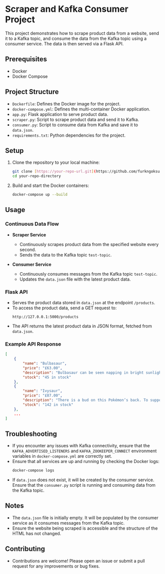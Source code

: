 # Scraper and Kafka Consumer Project

This project demonstrates how to scrape product data from a website, send it to a Kafka topic, and consume the data from the Kafka topic using a consumer service. The data is then served via a Flask API.

## Prerequisites

- Docker
- Docker Compose

## Project Structure

- `Dockerfile`: Defines the Docker image for the project.
- `docker-compose.yml`: Defines the multi-container Docker application.
- `app.py`: Flask application to serve product data.
- `scraper.py`: Script to scrape product data and send it to Kafka.
- `consumer.py`: Script to consume data from Kafka and save it to `data.json`.
- `requirements.txt`: Python dependencies for the project.

## Setup

1. Clone the repository to your local machine:
    ```sh
    git clone [https://your-repo-url.git](https://github.com/furkngoksu/DBrain_Task.git)
    cd your-repo-directory
    ```

2. Build and start the Docker containers:
    ```sh
    docker-compose up --build
    ```

## Usage

### Continuous Data Flow

- **Scraper Service**
  - Continuously scrapes product data from the specified website every second.
  - Sends the data to the Kafka topic `test-topic`.

- **Consumer Service**
  - Continuously consumes messages from the Kafka topic `test-topic`.
  - Updates the `data.json` file with the latest product data.

### Flask API

- Serves the product data stored in `data.json` at the endpoint `/products`.
- To access the product data, send a GET request to:
    ```
    http://127.0.0.1:5000/products
    ```
- The API returns the latest product data in JSON format, fetched from `data.json`.

### Example API Response

```json
[
    {
        "name": "Bulbasaur",
        "price": "£63.00",
        "description": "Bulbasaur can be seen napping in bright sunlight. There is a seed on its back. By soaking up the sun’s rays, the seed grows progressively larger.",
        "stock": "45 in stock"
    },
    {
        "name": "Ivysaur",
        "price": "£87.00",
        "description": "There is a bud on this Pokémon’s back. To support its weight, Ivysaur’s legs and trunk grow thick and strong. If it starts spending more time lying in the sunlight, it’s a sign that the bud will bloom into a large flower soon.",
        "stock": "142 in stock"
    },
    ...
]
```

## Troubleshooting

- If you encounter any issues with Kafka connectivity, ensure that the `KAFKA_ADVERTISED_LISTENERS` and `KAFKA_ZOOKEEPER_CONNECT` environment variables in `docker-compose.yml` are correctly set.
- Ensure that all services are up and running by checking the Docker logs:
    ```sh
    docker-compose logs
    ```
- If `data.json` does not exist, it will be created by the consumer service. Ensure that the `consumer.py` script is running and consuming data from the Kafka topic.

## Notes

- The `data.json` file is initially empty. It will be populated by the consumer service as it consumes messages from the Kafka topic.
- Ensure the website being scraped is accessible and the structure of the HTML has not changed.

## Contributing

- Contributions are welcome! Please open an issue or submit a pull request for any improvements or bug fixes.
```
